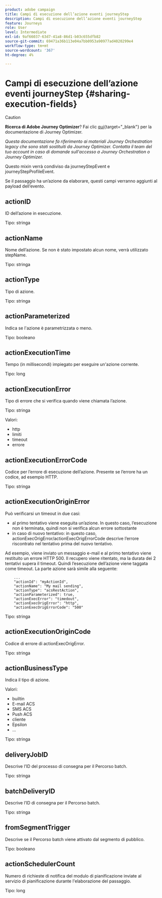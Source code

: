 ```yaml
---
product: adobe campaign
title: Campi di esecuzione dell’azione eventi journeyStep
description: Campi di esecuzione dell’azione eventi journeyStep
feature: Journeys
role: User
level: Intermediate
exl-id: 9af66037-63d7-41a8-86d1-b03c655dfb82
source-git-commit: 69471a36b113e04a7bb0953a90977ad4020299e4
workflow-type: tm+mt
source-wordcount: '367'
ht-degree: 4%

---
```


# Campi di esecuzione dell’azione eventi journeyStep {#sharing-execution-fields}


>[!CAUTION]
>
>**Ricerca di Adobe Journey Optimizer**? Fai clic [qui](https://experienceleague.adobe.com/it/docs/journey-optimizer/using/ajo-home){target="_blank"} per la documentazione di Journey Optimizer.
>
>
>_Questa documentazione fa riferimento ai materiali Journey Orchestration legacy che sono stati sostituiti da Journey Optimizer. Contatta il team del tuo account in caso di domande sull&#39;accesso a Journey Orchestration o Journey Optimizer._


Questo mixin verrà condiviso da journeyStepEvent e journeyStepProfileEvent.

Se il passaggio ha un’azione da elaborare, questi campi verranno aggiunti al payload dell’evento.

## actionID

ID dell’azione in esecuzione.

Tipo: stringa

## actionName

Nome dell’azione. Se non è stato impostato alcun nome, verrà utilizzato stepName.

Tipo: stringa

## actionType

Tipo di azione.

Tipo: stringa

## actionParameterized

Indica se l&#39;azione è parametrizzata o meno.

Tipo: booleano

## actionExecutionTime

Tempo (in millisecondi) impiegato per eseguire un&#39;azione corrente.

Tipo: long

## actionExecutionError

Tipo di errore che si verifica quando viene chiamata l’azione.

Tipo: stringa

Valori:
* http
* limiti
* timeout
* errore

## actionExecutionErrorCode

Codice per l’errore di esecuzione dell’azione. Presente se l’errore ha un codice, ad esempio HTTP.

Tipo: stringa

## actionExecutionOriginError

Può verificarsi un timeout in due casi:

* al primo tentativo viene eseguita un’azione. In questo caso, l’esecuzione non è terminata, quindi non si verifica alcun errore sottostante
* in caso di nuovo tentativo: in questo caso, actionExecOrigError/actionExecOrigErrorCode descrive l’errore riscontrato nel tentativo prima del nuovo tentativo.

Ad esempio, viene inviato un messaggio e-mail e al primo tentativo viene restituito un errore HTTP 500. Il recupero viene ritentato, ma la durata dei 2 tentativi supera il timeout. Quindi l’esecuzione dell’azione viene taggata come timeout. La parte azione sarà simile alla seguente:

```
    ...
    "actionId": "myActionId",
    "actionName": "My mail sending",
    "actionType": "acsRestAction",
    "actionParameterized": true,
    "actionExecError": "timedout",
    "actionExecOrigError": "http",
    "actionExecOrigErrorCode": "500"
```

Tipo: stringa

## actionExecutionOriginCode

Codice di errore di actionExecOrigError.

Tipo: stringa

## actionBusinessType

Indica il tipo di azione.

Valori:

* builtin
* E-mail ACS
* SMS ACS
* Push ACS
* cliente
* Epsilon
* ...

Tipo: stringa

## deliveryJobID

Descrive l’ID del processo di consegna per il Percorso batch.

Tipo: stringa

## batchDeliveryID

Descrive l’ID di consegna per il Percorso batch.

Tipo: stringa

## fromSegmentTrigger

Descrive se il Percorso batch viene attivato dal segmento di pubblico.

Tipo: booleano

## actionSchedulerCount

Numero di richieste di notifica del modulo di pianificazione inviate al servizio di pianificazione durante l&#39;elaborazione del passaggio.

Tipo: long
